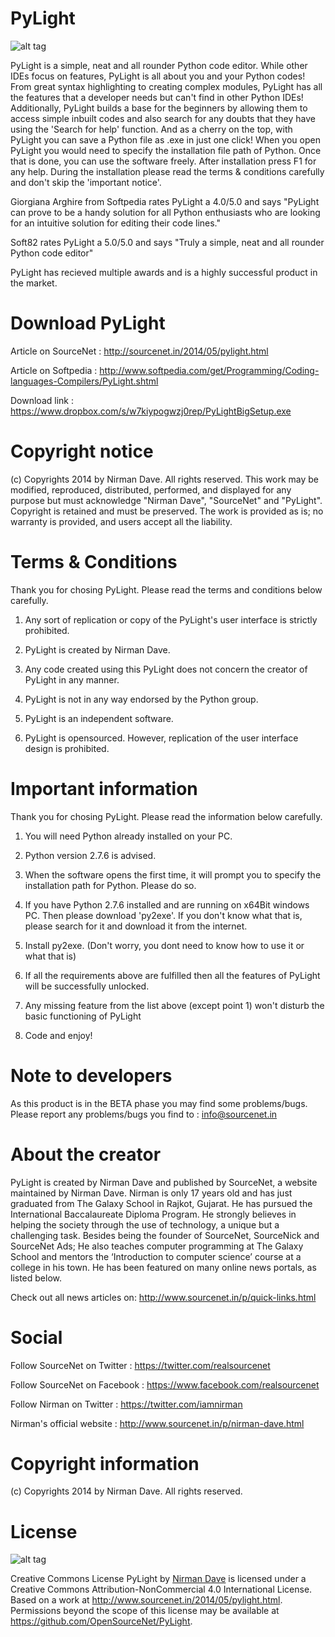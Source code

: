 PyLight
=======

![alt tag](http://4.bp.blogspot.com/-Q-1AWnqiEN8/U2Z3hLDD_yI/AAAAAAAAAT0/qbPbXOWH0d4/s1600/PyLight+Full.JPG)

PyLight is a simple, neat and all rounder Python code editor. While other IDEs focus on features, PyLight is all about you and your Python codes! From great syntax highlighting to creating complex modules, PyLight has all the features that a developer needs but can't find in other Python IDEs!
Additionally, PyLight builds a base for the beginners by allowing them to access simple inbuilt codes and also search for any doubts that they have using the 'Search for help' function.
And as a cherry on the top, with PyLight you can save a Python file as .exe in just one click!
When you open PyLight you would need to specify the installation file path of Python. Once that is done, you can use the software freely. After installation press F1 for any help.
During the installation please read the terms & conditions carefully and don't skip the 'important notice'.

Giorgiana Arghire from Softpedia rates PyLight a 4.0/5.0 and says "PyLight can prove to be a handy solution for all Python enthusiasts who are looking for an intuitive solution for editing their code lines."

Soft82 rates PyLight a 5.0/5.0 and says "Truly a simple, neat and all rounder Python code editor"

PyLight has recieved multiple awards and is a highly successful product in the market.

Download PyLight
=======
Article on SourceNet : http://sourcenet.in/2014/05/pylight.html

Article on Softpedia : http://www.softpedia.com/get/Programming/Coding-languages-Compilers/PyLight.shtml

Download link : https://www.dropbox.com/s/w7kiypogwzj0rep/PyLightBigSetup.exe

Copyright notice
=======
(c) Copyrights 2014 by Nirman Dave. All rights reserved.
This work may be modified, reproduced, distributed, performed, and displayed for any purpose
but must acknowledge "Nirman Dave", "SourceNet" and "PyLight". Copyright is retained
and must be preserved. The work is provided as is; no warranty is provided, and users accept all
the liability.

Terms & Conditions
=======
Thank you for chosing PyLight.
Please read the terms and conditions below carefully.

1) Any sort of replication or copy of the PyLight's user interface is strictly prohibited.

2) PyLight is created by Nirman Dave.

3) Any code created using this PyLight does not concern the creator of PyLight in any manner.

4) PyLight is not in any way endorsed by the Python group.

5) PyLight is an independent software.

6) PyLight is opensourced. However, replication of the user interface design is prohibited.

Important information
=======
Thank you for chosing PyLight.
Please read the information below carefully.
1) You will need Python already installed on your PC.

2) Python version 2.7.6 is advised.

3) When the software opens the first time, it will prompt you to specify the installation path for Python. Please do so.

4) If you have Python 2.7.6 installed and are running on x64Bit windows PC. Then please download 'py2exe'. If you don't know what that is, please search for it and download it from the internet.

5) Install py2exe. (Don't worry, you dont need to know how to use it or what that is)

6) If all the requirements above are fulfilled then all the features of PyLight will be successfully unlocked.

7) Any missing feature from the list above (except point 1) won't disturb the basic functioning of PyLight

8) Code and enjoy!

Note to developers
=======
As this product is in the BETA phase you may find some problems/bugs.
Please report any problems/bugs you find to : info@sourcenet.in

About the creator
=======
PyLight is created by Nirman Dave and published by SourceNet, a website maintained by Nirman Dave.
Nirman is only 17 years old and has just graduated from The Galaxy School in Rajkot, Gujarat. He has pursued the International Baccalaureate Diploma Program. He strongly believes in helping the society through the use of technology, a unique but a challenging task. Besides being the founder of SourceNet, SourceNick and SourceNet Ads; He also teaches computer programming at The Galaxy School and mentors the ‘Introduction to computer science’ course at a college in his town.
He has been featured on many online news portals, as listed below.

Check out all news articles on: http://www.sourcenet.in/p/quick-links.html

Social
=======
Follow SourceNet on Twitter : https://twitter.com/realsourcenet

Follow SourceNet on Facebook : https://www.facebook.com/realsourcenet

Follow Nirman on Twitter : https://twitter.com/iamnirman

Nirman's official website : http://www.sourcenet.in/p/nirman-dave.html

Copyright information
=======
(c) Copyrights 2014 by Nirman Dave. All rights reserved.

License
=======

![alt tag](http://3.bp.blogspot.com/-MJQ47eOhI5o/U-qAPg-g4II/AAAAAAAAAto/SMCXspaAhfQ/s1600/88x31.png)

Creative Commons License
PyLight by <a href="http://www.nirmandave.com">Nirman Dave</a> is licensed under a Creative Commons Attribution-NonCommercial 4.0 International License.
Based on a work at http://www.sourcenet.in/2014/05/pylight.html.
Permissions beyond the scope of this license may be available at https://github.com/OpenSourceNet/PyLight.
